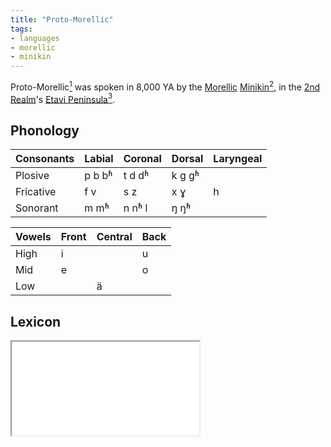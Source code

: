 ```yaml
---
title: "Proto-Morellic"
tags:
- languages
- morellic
- minikin
---
```

Proto-Morellic[^1] was spoken in 8,000 YA by the [Morellic](cultures/morellic/morellic-culture.md) [Minikin](fauna/2nd%20realm/mammalia/minikin/minikin.md)[^2], in the [2nd Realm](locations/2nd-realm/2nd-realm.md)'s [Etavi Peninsula](locations/2nd-realm/central-continent/etavi-peninsula.md)[^3].

[^1]: Proto-Morellic: Salanh Dalichu `/sä.länʱ dä.li.xu/`
[^2]: Proto-Morellic: Sayam Mhesolin `/sä.ɣäm mʱe.so.lin/`
[^3]: Proto-Morellic: Chabhazeng Etavi `/xäbʱäzeŋ e.tä.vi/`

## Phonology
Consonants|Labial|Coronal|Dorsal|Laryngeal
----------|------|-------|------|---------
Plosive|p b bʱ|t d dʱ|k g gʱ|
Fricative|f v|s z|x ɣ|h
Sonorant|m mʱ|n nʱ l|ŋ ŋʱ|

Vowels|Front|Central|Back
------|-----|-------|----
High|i||u
Mid|e||o
Low||ä|

## Lexicon
<iframe src="[https://docs.google.com/spreadsheets/d/e/2PACX-1vTzy2sVjEQUbKWHe37ycC4vDFVEb-ISX3_4BFXG5MegDfQp0ISNbwlzv_xBfAkqFPZmyEg_Fcb15Ic2/pubhtml?gid=1615175818&amp;single=true&amp;widget=true&amp;headers=false%22%3E](https://docs.google.com/spreadsheets/d/e/2PACX-1vTzy2sVjEQUbKWHe37ycC4vDFVEb-ISX3_4BFXG5MegDfQp0ISNbwlzv_xBfAkqFPZmyEg_Fcb15Ic2/pubhtml?gid=1615175818&amp;single=true&amp;widget=true&amp;headers=false%22%3E "https://docs.google.com/spreadsheets/d/e/2PACX-1vTzy2sVjEQUbKWHe37ycC4vDFVEb-ISX3_4BFXG5MegDfQp0ISNbwlzv_xBfAkqFPZmyEg_Fcb15Ic2/pubhtml?gid=1615175818&amp;single=true&amp;widget=true&amp;headers=false%22%3E")</iframe>